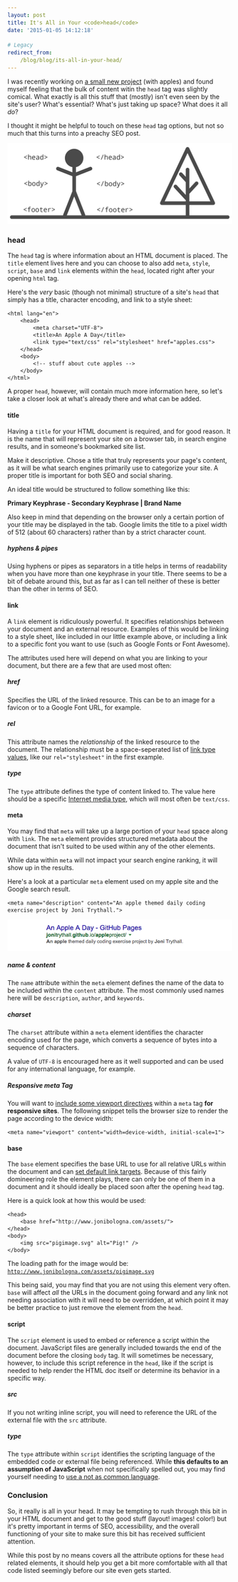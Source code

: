 ```yaml
---
layout: post
title: It's All in Your <code>head</code>
date: '2015-01-05 14:12:18'

# Legacy
redirect_from:
    /blog/blog/its-all-in-your-head/
---
```


I was recently working on [a small new project](http://jonitrythall.github.io/appleproject/) (with apples) and found myself feeling that the bulk of content witin the <code>head</code> tag was slightly comical. What exactly is all this stuff that (mostly) isn't even seen by the site's user? What's essential? What's just taking up space? What does it all *do*?

I thought it might be helpful to touch on these <code>head</code> tag options, but not so much that this turns into a preachy SEO post.

![Stick figure labeled with head, body, and footer html tags](/content/2015/Jan/head-01.jpg)

### head

The <code>head</code> tag is where information about an HTML document is placed. The <code>title</code> element lives here and you can choose to also add <code>meta</code>, <code>style</code>, <code>script</code>, <code>base</code> and <code>link</code> elements within the <code>head</code>, located right after your opening <code>html</code> tag.

Here's the *very* basic (though not minimal) structure of a site's <code>head</code> that simply has a title, character encoding, and link to a style sheet:

    <html lang="en">
        <head>
        	<meta charset="UTF-8">
            <title>An Apple A Day</title>
            <link type="text/css" rel="stylesheet" href="apples.css">
        </head>
        <body>
            <!-- stuff about cute apples -->
        </body>
    </html>

A proper <code>head</code>, however, will contain much more information here, so let's take a closer look at what's already there and what can be added.

#### title
Having a <code>title</code> for your HTML document is required, and for good reason. It is the name that will represent your site on a browser tab, in search engine results, and in someone's bookmarked site list.

Make it descriptive. Chose a title that truly represents your page's content, as it will be what search engines primarily use to categorize your site. A proper title is important for both SEO and social sharing.

An ideal title would be structured to follow something like this:

**Primary Keyphrase - Secondary Keyphrase | Brand Name**

Also keep in mind that depending on the browser only a certain portion of your title may be displayed in the tab. Google limits the title to a pixel width of 512 (about 60 characters) rather than by a strict character count.

##### hyphens & pipes

Using hyphens or pipes as separators in a title helps in terms of readability when you have more than one keyphrase in your title. There seems to be a bit of debate around this, but as far as I can tell neither of these is better than the other in terms of SEO.

#### link

A <code>link</code> element is ridiculously powerful. It specifies relationships between your document and an external resource. Examples of this would be linking to a style sheet, like included in our little example above, or including a link to a specific font you want to use (such as Google Fonts or Font Awesome).

The attributes used here will depend on what you are linking to your document, but there are a few that are used most often:

##### href
Specifies the URL of the linked resource. This can be to an image for a favicon or to a Google Font URL, for example.

##### rel
This attribute names the *relationship* of the linked resource to the document. The relationship must be a space-seperated list of [link type values](https://developer.mozilla.org/en-US/docs/Web/HTML/Link_types), like our <code>rel="stylesheet"</code> in the first example.

##### type
The <code>type</code> attribute defines the type of content linked to. The value here should be a specific [Internet media type](http://en.wikipedia.org/wiki/Internet_media_type#Type_text), which will most often be <code>text/css</code>.

#### meta

You may find that <code>meta</code> will take up a large portion of your <code>head</code> space along with <code>link</code>. The <code>meta</code> element provides structured metadata about the document that isn't suited to be used within any of the other elements.

While data within <code>meta</code> will not impact your search engine ranking, it will show up in the results.

Here's a look at a particular <code>meta</code> element used on my apple site and the Google search result.

    <meta name="description" content="An apple themed daily coding exercise project by Joni Trythall.">

![Screenshot of Google search results reflecting set metadata of An Apple A Day site](/content/2015/Jan/Screen-Shot-2015-01-03-at-8-40-17-AM.png)

##### name & content
The <code>name</code> attribute within the <code>meta</code> element defines the name of the data to be included within the <code>content</code> attribute. The most commonly used names here will be <code>description</code>, <code>author</code>, and <code>keywords</code>.

##### charset
The <code>charset</code> attribute within a <code>meta</code> element identifies the character encoding used for the page, which converts a sequence of bytes into a sequence of characters.

A value of <code>UTF-8</code> is encouraged here as it well supported and can be used for any international language, for example.

##### Responsive meta Tag
You will want to [include some viewport directives](https://developer.mozilla.org/en-US/docs/Mozilla/Mobile/Viewport_meta_tag) within a <code>meta</code> tag **for responsive sites**. The following snippet tells the browser size to render the page according to the device width:

    <meta name="viewport" content="width=device-width, initial-scale=1">

#### base
The <code>base</code> element specifies the base URL to use for all relative URLs within the document and can [set default link targets](https://developer.mozilla.org/en-US/docs/Web/HTML/Element/base). Because of this fairly domineering role the element plays, there can only be one of them in a document and it should ideally be placed soon after the opening <code>head</code> tag.

Here is a quick look at how this would be used:


    <head>
    	<base href="http://www.jonibologna.com/assets/">
    </head>
    <body>
    	<img src="pigimage.svg" alt="Pig!" />
    </body>

The loading path for the image would be: <code>http://www.jonibologna.com/assets/pigimage.svg</code>

This being said, you may find that you are not using this element very often. <code>base</code> will affect *all* the URLs in the document going forward and any link not needing association with it will need to be overridden, at which point it may be better practice to just remove the element from the <code>head</code>.  

#### script
The <code>script</code> element is used to embed or reference a script within the document. JavaScript files are generally included towards the end of the document before the closing <code>body</code> tag. It will sometimes be necessary, however, to include this script reference in the <code>head</code>, like if the script is needed to help render the HTML doc itself or determine its behavior in a specific way.

##### src
If you not writing inline script, you will need to reference the URL of the external file with the <code>src</code> attribute.


##### type
The <code>type</code> attribute within <code>script</code> identifies the scripting language of the embedded code or external file being referenced. While **this defaults to an assumption of JavaScript** when not specifically spelled out, you may find yourself needing to [use a not as common language](https://developer.mozilla.org/en-US/Add-ons/Code_snippets/Rosetta).

### Conclusion
So, it really is all in your head. It may be tempting to rush through this bit in your HTML document and get to the good stuff (layout! images! color!) but it's pretty important in terms of SEO, accessibility, and the overall functioning of your site to make sure this bit has received sufficient attention.

While this post by no means covers all the attribute options for these <code>head</code> related elements, it should help you get a bit more comfortable with all that code listed seemingly before our site even gets started.
